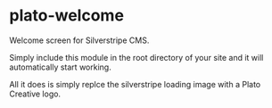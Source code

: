 plato-welcome
=============

Welcome screen for Silverstripe CMS.

Simply include this module in the root directory of your site and it will automatically start working.

All it does is simply replce the silverstripe loading image with a Plato Creative logo.

